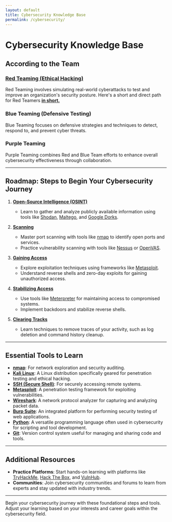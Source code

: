 ```yaml
---
layout: default
title: Cybersecurity Knowledge Base
permalink: /cybersecurity/
---
```


# Cybersecurity Knowledge Base

## According to the Team

### [Red Teaming (Ethical Hacking)](/cybersecurity/in-short/red-team.md)
Red Teaming involves simulating real-world cyberattacks to test and improve an organization's security posture.
Here's a short and direct path for Red Teamers **[in short.](in-short/red-team.md)**

### Blue Teaming (Defensive Testing)
Blue Teaming focuses on defensive strategies and techniques to detect, respond to, and prevent cyber threats.

### Purple Teaming
Purple Teaming combines Red and Blue Team efforts to enhance overall cybersecurity effectiveness through collaboration.

---

## Roadmap: Steps to Begin Your Cybersecurity Journey

1. **[Open-Source Intelligence (OSINT)](osint/)**
   - Learn to gather and analyze publicly available information using tools like [Shodan](https://www.shodan.io/), [Maltego](https://www.paterva.com/), and [Google Dorks](https://www.exploit-db.com/google-hacking-database).

2. **[Scanning](scanning/)**
   - Master port scanning with tools like [nmap](https://nmap.org/) to identify open ports and services.
   - Practice vulnerability scanning with tools like [Nessus](https://www.tenable.com/products/nessus) or [OpenVAS](https://www.openvas.org/).

3. **[Gaining Access](gaining-access/)**
   - Explore exploitation techniques using frameworks like [Metasploit](https://www.metasploit.com/).
   - Understand reverse shells and zero-day exploits for gaining unauthorized access.

4. **[Stabilizing Access](stabilizing-access/)**
   - Use tools like [Meterpreter](https://metasploit.help.rapid7.com/docs/meterpreter) for maintaining access to compromised systems.
   - Implement backdoors and stabilize reverse shells.

5. **[Clearing Tracks](clearing-tracks/)**
   - Learn techniques to remove traces of your activity, such as log deletion and command history cleanup.

---

## Essential Tools to Learn

- **[nmap](https://nmap.org/)**: For network exploration and security auditing.
- **[Kali Linux](https://www.kali.org/)**: A Linux distribution specifically geared for penetration testing and ethical hacking.
- **[SSH (Secure Shell)](https://www.ssh.com/ssh/)**: For securely accessing remote systems.
- **[Metasploit](https://www.metasploit.com/)**: A penetration testing framework for exploiting vulnerabilities.
- **[Wireshark](https://www.wireshark.org/)**: A network protocol analyzer for capturing and analyzing packet data.
- **[Burp Suite](https://portswigger.net/burp)**: An integrated platform for performing security testing of web applications.
- **[Python](https://www.python.org/)**: A versatile programming language often used in cybersecurity for scripting and tool development.
- **[Git](https://git-scm.com/)**: Version control system useful for managing and sharing code and tools.

---

## Additional Resources

- **Practice Platforms**: Start hands-on learning with platforms like [TryHackMe](https://tryhackme.com/), [Hack The Box](https://www.hackthebox.eu/), and [VulnHub](https://www.vulnhub.com/).
- **Communities**: Join cybersecurity communities and forums to learn from experts and stay updated with industry trends.

---

Begin your cybersecurity journey with these foundational steps and tools. Adjust your learning based on your interests and career goals within the cybersecurity field.

